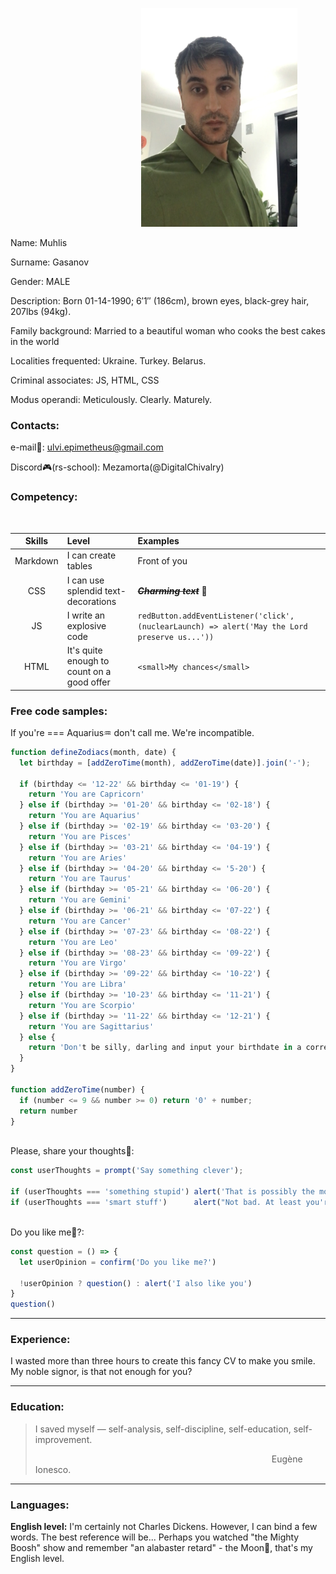 &nbsp;&nbsp;&nbsp;&nbsp;&nbsp;&nbsp;&nbsp;&nbsp;&nbsp;&nbsp;&nbsp;&nbsp;&nbsp;&nbsp;&nbsp;&nbsp;&nbsp;&nbsp;&nbsp;&nbsp;&nbsp;&nbsp;&nbsp;&nbsp;&nbsp;&nbsp;&nbsp;&nbsp;&nbsp;&nbsp;&nbsp;&nbsp;&nbsp;&nbsp;&nbsp;&nbsp;&nbsp;&nbsp;&nbsp;&nbsp;&nbsp;&nbsp;&nbsp;&nbsp;&nbsp;&nbsp;&nbsp;&nbsp;&nbsp;&nbsp;&nbsp;&nbsp;
<img src="image/photo.jpg" width="250px" height="350px" alt="portret">

Name: Muhlis

Surname: Gasanov

[comment]: <> (🔝 markdown has such a poor text indentation` 🔝)

Gender: MALE

Description: Born 01-14-1990; 6′1″ (186cm), brown eyes, black-grey hair, 207lbs (94kg).

Family background: Married to a beautiful woman who cooks the best cakes in the world

Localities frequented: Ukraine. Turkey. Belarus.

Criminal associates: JS, HTML, CSS

Modus operandi: Meticulously. Clearly. Maturely.

### Contacts:

e-mail📧: ulvi.epimetheus@gmail.com

Discord🎮(rs-school): Mezamorta(@DigitalChivalry)

### Competency:
<br>

|  Skills  | Level                                      | Examples                                                                                       |
|:--------:|:-------------------------------------------|:-----------------------------------------------------------------------------------------------|
| Markdown | I can create tables                        | Front of you                                                                                   |
|   CSS    | I can use splendid text-decorations        | _**~~Charming text~~**_ 🌼                                                                     |
|    JS    | I write an explosive code                  | `redButton.addEventListener('click', (nuclearLaunch) => alert('May the Lord preserve us...'))` |
|   HTML   | It's quite enough to count on a good offer | `<small>My chances</small>`                                                                    |


### Free code samples:

If you're === Aquarius♒ don't call me. We're incompatible.
``` javascript
function defineZodiacs(month, date) {
  let birthday = [addZeroTime(month), addZeroTime(date)].join('-');

  if (birthday <= '12-22' && birthday <= '01-19') {
    return 'You are Capricorn'
  } else if (birthday >= '01-20' && birthday <= '02-18') {
    return 'You are Aquarius'
  } else if (birthday >= '02-19' && birthday <= '03-20') {
    return 'You are Pisces'
  } else if (birthday >= '03-21' && birthday <= '04-19') {
    return 'You are Aries'
  } else if (birthday >= '04-20' && birthday <= '5-20') {
    return 'You are Taurus'
  } else if (birthday >= '05-21' && birthday <= '06-20') {
    return 'You are Gemini'
  } else if (birthday >= '06-21' && birthday <= '07-22') {
    return 'You are Cancer'
  } else if (birthday >= '07-23' && birthday <= '08-22') {
    return 'You are Leo'
  } else if (birthday >= '08-23' && birthday <= '09-22') {
    return 'You are Virgo'
  } else if (birthday >= '09-22' && birthday <= '10-22') {
    return 'You are Libra'
  } else if (birthday >= '10-23' && birthday <= '11-21') {
    return 'You are Scorpio'
  } else if (birthday >= '11-22' && birthday <= '12-21') {
    return 'You are Sagittarius'
  } else {
    return 'Don't be silly, darling and input your birthdate in a correct format'
  }
}

function addZeroTime(number) {
  if (number <= 9 && number >= 0) return '0' + number;
  return number
}

```
<br>
Please, share your thoughts💭:

```javascript
const userThoughts = prompt('Say something clever');

if (userThoughts === 'something stupid') alert('That is possibly the most disgusting, humiliating and potentially dangerous thing I ever saw.')
if (userThoughts === 'smart stuff')      alert("Not bad. At least you're more intelligent than my nasty neighbour")
```
<br>
Do you like me🤗?:

```javascript
const question = () => {
  let userOpinion = confirm('Do you like me?')

  !userOpinion ? question() : alert('I also like you')
}
question()
```
---
### Experience:
I wasted more than three hours to create this fancy CV to make you smile. My noble signor, is that not enough for you?

---
### Education:

> I saved myself — self-analysis, self-discipline, self-education, self-improvement.
>
>&nbsp;&nbsp;&nbsp;&nbsp;&nbsp;&nbsp;&nbsp;&nbsp;&nbsp;&nbsp;&nbsp;&nbsp;&nbsp;&nbsp;&nbsp;&nbsp;&nbsp;&nbsp;&nbsp;&nbsp;&nbsp;&nbsp;&nbsp;&nbsp;&nbsp;&nbsp;&nbsp;&nbsp;&nbsp;&nbsp;&nbsp;&nbsp;&nbsp;&nbsp;&nbsp;&nbsp;&nbsp;&nbsp;&nbsp;&nbsp;&nbsp;&nbsp;&nbsp;&nbsp;&nbsp;&nbsp;&nbsp;&nbsp;&nbsp;&nbsp;&nbsp;&nbsp;&nbsp;&nbsp;&nbsp;&nbsp;&nbsp;&nbsp;&nbsp;&nbsp;&nbsp;&nbsp;&nbsp;&nbsp;&nbsp;&nbsp;&nbsp;&nbsp;&nbsp;&nbsp;&nbsp;&nbsp;&nbsp;&nbsp;&nbsp;&nbsp;&nbsp;&nbsp;&nbsp;&nbsp;&nbsp;&nbsp;&nbsp;&nbsp;&nbsp;&nbsp;&nbsp;&nbsp;&nbsp;&nbsp;&nbsp;&nbsp;&nbsp;&nbsp;&nbsp;&nbsp;Eugène Ionesco.


----
### Languages:

**English level:** I'm certainly not Charles Dickens. However, I can bind a few words. The best reference will be... Perhaps you watched "the Mighty Boosh" show and remember "an alabaster retard" - the Moon🌚, that's my English level.


